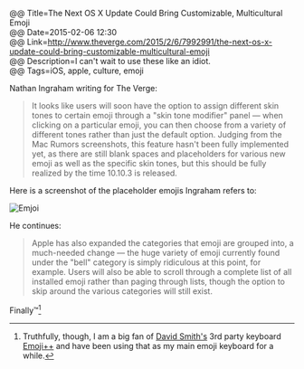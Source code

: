 @@ Title=The Next OS X Update Could Bring Customizable, Multicultural Emoji  
@@ Date=2015-02-06 12:30  
@@ Link=http://www.theverge.com/2015/2/6/7992991/the-next-os-x-update-could-bring-customizable-multicultural-emoji  
@@ Description=I can't wait to use these like an idiot.  
@@ Tags=iOS, apple, culture, emoji  

Nathan Ingraham writing for The Verge: 
>It looks like users will soon have the option to assign different skin tones to certain emoji through a "skin tone modifier" panel — when clicking on a particular emoji, you can then choose from a variety of different tones rather than just the default option. Judging from the Mac Rumors screenshots, this feature hasn't been fully implemented yet, as there are still blank spaces and placeholders for various new emoji as well as the specific skin tones, but this should be fully realized by the time 10.10.3 is released.

Here is a screenshot of the placeholder emojis Ingraham refers to:

![Emjoi](http://d.pr/i/1fbKg+)

He continues:
>Apple has also expanded the categories that emoji are grouped into, a much-needed change — the huge variety of emoji currently found under the "bell" category is simply ridiculous at this point, for example. Users will also be able to scroll through a complete list of all installed emoji rather than paging through lists, though the option to skip around the various categories will still exist.

Finally™[^1]

[^1]: Truthfully, though, I am a big fan of [David Smith's](http://david-smith.org/blog/2014/10/02/introducing-emoji-plus-plus/) 3rd party keyboard [Emoji++](https://itunes.apple.com/us/app/emoji++-fast-emoji-keyboard/id919234935?mt=8) and have been using that as my main emoji keyboard for a while.

